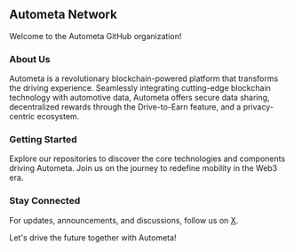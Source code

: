 ## Autometa Network

Welcome to the Autometa GitHub organization!

### About Us

Autometa is a revolutionary blockchain-powered platform that transforms the driving experience. Seamlessly integrating cutting-edge blockchain technology with automotive data, Autometa offers secure data sharing, decentralized rewards through the Drive-to-Earn feature, and a privacy-centric ecosystem.

### Getting Started

Explore our repositories to discover the core technologies and components driving Autometa. Join us on the journey to redefine mobility in the Web3 era.

### Stay Connected

For updates, announcements, and discussions, follow us on [X](https://twitter.com/AutometaNetwork/).

Let's drive the future together with Autometa!
